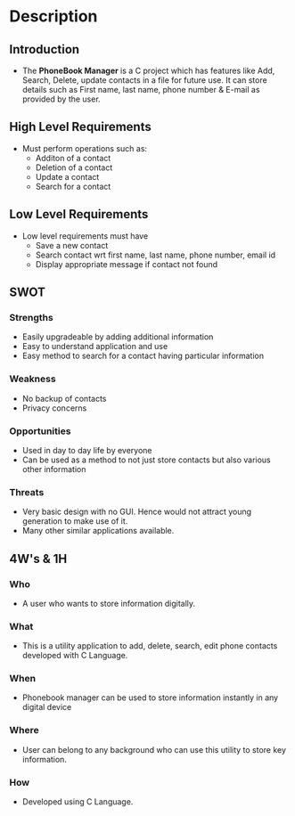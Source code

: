 # Description
## Introduction
* The **PhoneBook Manager** is a C project which has features like Add, Search, Delete, update contacts in a file for future use. It can store details such as First name, last name, phone number & E-mail as provided by the user.  

## High Level Requirements
* Must perform operations such as:
    -  Additon of a contact
    -  Deletion of a contact
    -  Update a contact
    -  Search for a contact

## Low Level Requirements
* Low level requirements must have
    - Save a new contact
    - Search contact wrt first name, last name, phone number, email id
    - Display appropriate message if contact not found
 

## SWOT

### Strengths
- Easily upgradeable by adding additional information 
- Easy to understand application and use
- Easy method to search for a contact having particular information

 ### Weakness 
- No backup of contacts
- Privacy concerns

### Opportunities
- Used in day to day life by everyone
- Can be used as a method to not just store contacts but also various other information

### Threats
- Very basic design with no GUI. Hence would not attract young generation to make use of it.
- Many other similar applications available.


## 4W's & 1H
### Who
- A user who wants to store information digitally.

### What
- This is a utility application to add, delete, search, edit phone contacts developed with C Language.

### When 
- Phonebook manager can be used to store information instantly in any digital device

### Where
- User can belong to any background who can use this utility to store key information.

### How
- Developed using C Language.